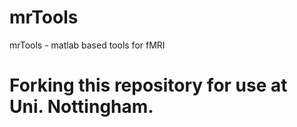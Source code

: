 # mrTools
mrTools - matlab based tools for fMRI

# Forking this repository for use at Uni. Nottingham.
